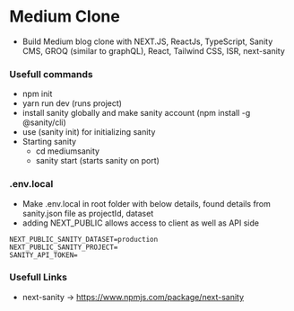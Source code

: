 # Medium Clone
- Build Medium blog clone with NEXT.JS, ReactJs, TypeScript, Sanity CMS, GROQ (similar to graphQL), React, Tailwind CSS, ISR, next-sanity

### Usefull commands
- npm init
- yarn run dev (runs project)
- install sanity globally and make sanity account (npm install -g @sanity/cli)
- use (sanity init) for initializing sanity
- Starting sanity
    - cd mediumsanity
    - sanity start  (starts sanity on port)

### .env.local
- Make .env.local in root folder with below details, found details from sanity.json file as projectId, dataset
- adding NEXT_PUBLIC allows access to client as well as API side
```
NEXT_PUBLIC_SANITY_DATASET=production
NEXT_PUBLIC_SANITY_PROJECT=
SANITY_API_TOKEN=
```

### Usefull Links
- next-sanity → https://www.npmjs.com/package/next-sanity